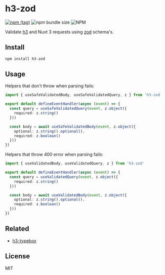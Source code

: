 # h3-zod

[![npm (tag)](https://img.shields.io/npm/v/h3-zod?style=flat&colorA=000000&colorB=000000)](https://www.npmjs.com/package/h3-zod) ![npm bundle size](https://img.shields.io/bundlephobia/minzip/h3-zod?style=flat&colorA=000000&colorB=000000) ![NPM](https://img.shields.io/npm/l/h3-zod?style=flat&colorA=000000&colorB=000000)

Validate [h3](https://github.com/unjs/h3) and Nuxt 3 requests using [zod](https://github.com/colinhacks/zod) schema's.

## Install

```bash
npm install h3-zod
```

## Usage

Helpers that don't throw when parsing fails:

```ts
import { useSafeValidatedBody, useSafeValidatedQuery, z } from 'h3-zod'

export default defineEventHandler(async (event) => {
  const query = useSafeValidatedQuery(event, z.object({
    required: z.string()
  }))

  const body = await useSafeValidatedBody(event, z.object({
    optional: z.string().optional(),
    required: z.boolean()
  }))
})
```

Helpers that throw 400 error when parsing fails:

```ts
import { useValidatedBody, useValidatedQuery, z } from 'h3-zod'

export default defineEventHandler(async (event) => {
  const query = useValidatedQuery(event, z.object({
    required: z.string()
  }))

  const body = await useValidatedBody(event, z.object({
    optional: z.string().optional(),
    required: z.boolean()
  }))
})
```

## Related

- [h3-typebox](https://github.com/kevinmarrec/h3-typebox)

## License

MIT

